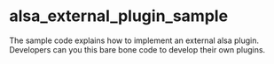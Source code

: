 # alsa_external_plugin_sample
The sample code explains how to implement an external alsa plugin. Developers can you this bare bone code to develop their own plugins.
